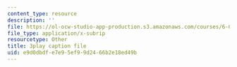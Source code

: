 ```yaml
---
content_type: resource
description: ''
file: https://ol-ocw-studio-app-production.s3.amazonaws.com/courses/6-00-introduction-to-computer-science-and-programming-fall-2008/e9d0dbdfe7e95ef99d2466b2e18ed49b_raTzkzML31w.vtt
file_type: application/x-subrip
resourcetype: Other
title: 3play caption file
uid: e9d0dbdf-e7e9-5ef9-9d24-66b2e18ed49b
---
```

